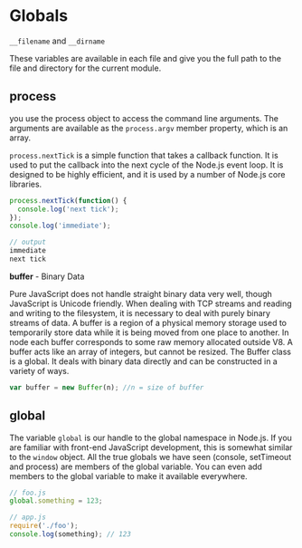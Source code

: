 # Globals

`__filename` and `__dirname`

These variables are available in each file and give you the full path to the file and directory for the current module.

## process

you use the process object to access the command line arguments. The arguments are available as the `process.argv` member property, which is an array.

`process.nextTick` is a simple function that takes a callback function. It is used to put the callback into the next cycle of the Node.js event loop. It is designed to be highly efficient, and it is used by a number of Node.js core libraries.

```js
process.nextTick(function() {
  console.log('next tick');
});
console.log('immediate');

// output
immediate
next tick
```

**buffer** - Binary Data

Pure JavaScript does not handle straight binary data very well, though JavaScript is Unicode friendly. When dealing with TCP streams and reading and writing to the filesystem, it is necessary to deal with purely binary streams of data. A buffer is a region of a physical memory storage used to temporarily store data while it is being moved from one place to another. In node each buffer corresponds to some raw memory allocated outside V8. A buffer acts like an array of integers, but cannot be resized. The Buffer class is a global. It deals with binary data directly and can be constructed in a variety of ways.

```js
var buffer = new Buffer(n); //n = size of buffer
```

## global

The variable `global` is our handle to the global namespace in Node.js. If you are familiar with front-end JavaScript development, this is somewhat similar to the `window` object. All the true globals we have seen (console, setTimeout and process) are members of the global variable. You can even add members to the global variable to make it available everywhere.

```js
// foo.js
global.something = 123;

// app.js
require('./foo');
console.log(something); // 123
```
